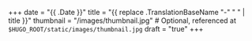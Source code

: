 +++
date = "{{ .Date }}"
title = "{{ replace .TranslationBaseName "-" " " | title }}"
thumbnail = "/images/thumbnail.jpg" # Optional, referenced at `$HUGO_ROOT/static/images/thumbnail.jpg`
draft = "true"
+++